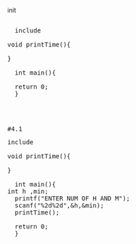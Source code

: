 init
<pre> 
  include<stdio.h>

void printTime(){
  
}
  
  int main(){

  return 0;
  }
<pre\>


  
#4.1
<pre>
include<stdio.h>

void printTime(){
  
}
  
  int main(){
int h ,min;
  printf("ENTER NUM OF H AND M");
  scanf("%2d%2d",&h,&min);
  printTime();

  return 0;
  }
<pre\>
